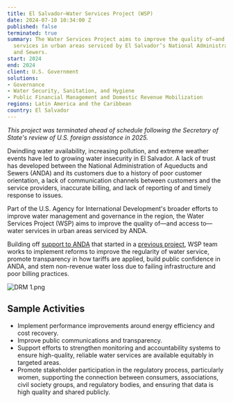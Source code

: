 ```yaml
---
title: El Salvador—Water Services Project (WSP)
date: 2024-07-10 10:34:00 Z
published: false
terminated: true
summary: The Water Services Project aims to improve the quality of—and access to—water
  services in urban areas serviced by El Salvador’s National Administration of Aqueducts
  and Sewers.
start: 2024
end: 2024
client: U.S. Government
solutions:
- Governance
- Water Security, Sanitation, and Hygiene
- Public Financial Management and Domestic Revenue Mobilization
regions: Latin America and the Caribbean
country: El Salvador
---
```


<aside><em>This project was terminated ahead of schedule following the Secretary of State's review of U.S. foreign assistance in 2025.</em></aside>

Dwindling water availability, increasing pollution, and extreme weather events have led to growing water insecurity in El Salvador. A lack of trust has developed between the National Administration of Aqueducts and Sewers (ANDA) and its customers due to a history of poor customer orientation, a lack of communication channels between customers and the service providers, inaccurate billing, and lack of reporting of and timely response to issues.

Part of the U.S. Agency for International Development's broader efforts to improve water management and governance in the region, the Water Services Project (WSP) aims to improve the quality of—and access to—water services in urban areas serviced by ANDA.

Building off [support to ANDA](https://dai-global-developments.com/articles/how-increasing-tax-revenue-shapes-the-lives-of-salvadorans/) that started in a [previous project](https://www.dai.com/our-work/projects/el-salvador-domestic-resource-mobilization-program), WSP team works to implement reforms to improve the regularity of water service, promote transparency in how tariffs are applied, build public confidence in ANDA, and stem non-revenue water loss due to failing infrastructure and poor billing practices.

![DRM 1.png](/uploads/DRM%201.png)

## Sample Activities

* Implement performance improvements around energy efficiency and cost recovery.
* Improve public communications and transparency.
* Support efforts to strengthen monitoring and accountability systems to ensure high-quality, reliable water services are available equitably in targeted areas.
* Promote stakeholder participation in the regulatory process, particularly women, supporting the connection between consumers, associations, civil society groups, and regulatory bodies, and ensuring that data is high quality and shared publicly.
